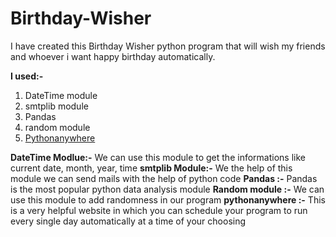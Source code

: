 # Birthday-Wisher
I have created this Birthday Wisher python program that will wish my friends and whoever i want happy birthday automatically.

**I used:-**
1. DateTime module
2. smtplib module
3. Pandas 
4. random module
5. [Pythonanywhere](www.pythonanywhere.com)

**DateTime Modlue:-** We can use this module to get the informations like current date, month, year, time
**smtplib Module:-** We the help of this module we can send mails with the help of python code
**Pandas :-** Pandas is the most popular python data analysis module
**Random module :-** We can use this module to add randomness in our program
**pythonanywhere :-** This is a very helpful website in which you can schedule your program to run every single day automatically at a time of your choosing
